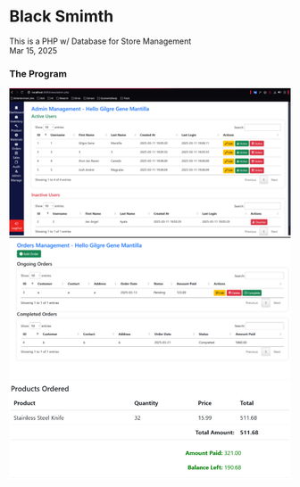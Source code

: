 
# Black Smimth

This is a PHP w/ Database for Store Management <br>
Mar 15, 2025

<h3>The Program</h3>

![Sample](Image/Admin_Manage.png)
![Sample](Image/Order_Manage.png)
![Sample](Image/Product_Order.png)
